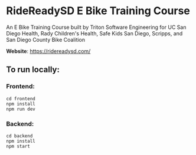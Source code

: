 # RideReadySD E Bike Training Course
An E Bike Training Course built by Triton Software Engineering for UC San Diego Health, Rady Children's Health, Safe Kids San Diego, Scripps, and San Diego County Bike Coalition

**Website**: https://ridereadysd.com/

## To run locally:
### Frontend:

`cd frontend`  
`npm install`  
`npm run dev`

### Backend:

`cd backend`  
`npm install`  
`npm start`
